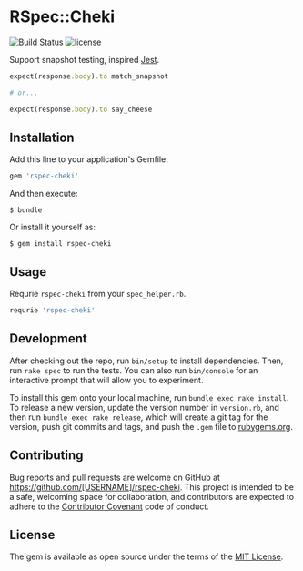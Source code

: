 # RSpec::Cheki
[![Build Status](https://travis-ci.org/izumin5210/rspec-cheki.svg?branch=master)](https://travis-ci.org/izumin5210/rspec-cheki)
[![license](https://img.shields.io/github/license/izumin5210/rspec-cheki.svg)](https://github.com/izumin5210/rspec-cheki/blob/master/LICENSE.txt)

Support snapshot testing, inspired [Jest](https://facebook.github.io/jest/).

```ruby
expect(response.body).to match_snapshot

# or...

expect(response.body).to say_cheese
```

## Installation

Add this line to your application's Gemfile:

```ruby
gem 'rspec-cheki'
```

And then execute:

    $ bundle

Or install it yourself as:

    $ gem install rspec-cheki

## Usage

Requrie `rspec-cheki` from your `spec_helper.rb`.

```ruby
requrie 'rspec-cheki'
```

## Development

After checking out the repo, run `bin/setup` to install dependencies. Then, run `rake spec` to run the tests. You can also run `bin/console` for an interactive prompt that will allow you to experiment.

To install this gem onto your local machine, run `bundle exec rake install`. To release a new version, update the version number in `version.rb`, and then run `bundle exec rake release`, which will create a git tag for the version, push git commits and tags, and push the `.gem` file to [rubygems.org](https://rubygems.org).

## Contributing

Bug reports and pull requests are welcome on GitHub at https://github.com/[USERNAME]/rspec-cheki. This project is intended to be a safe, welcoming space for collaboration, and contributors are expected to adhere to the [Contributor Covenant](http://contributor-covenant.org) code of conduct.


## License

The gem is available as open source under the terms of the [MIT License](http://opensource.org/licenses/MIT).

